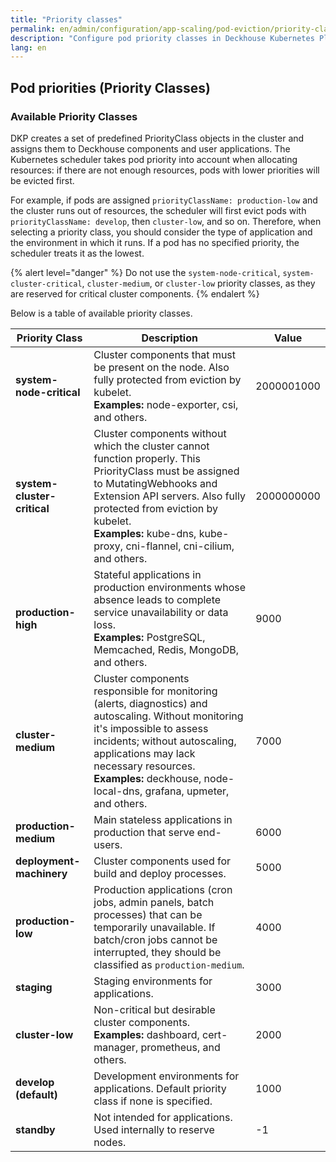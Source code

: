 ```yaml
---
title: "Priority classes"
permalink: en/admin/configuration/app-scaling/pod-eviction/priority-classes.html
description: "Configure pod priority classes in Deckhouse Kubernetes Platform. Pod eviction policies, resource allocation priorities, and cluster resource management optimization."
lang: en
---
```


## Pod priorities (Priority Classes)

### Available Priority Classes

DKP creates a set of predefined PriorityClass objects in the cluster and assigns them to Deckhouse components and user applications. The Kubernetes scheduler takes pod priority into account when allocating resources: if there are not enough resources, pods with lower priorities will be evicted first.

For example, if pods are assigned `priorityClassName: production-low` and the cluster runs out of resources, the scheduler will first evict pods with `priorityClassName: develop`, then `cluster-low`, and so on. Therefore, when selecting a priority class, you should consider the type of application and the environment in which it runs. If a pod has no specified priority, the scheduler treats it as the lowest.

{% alert level="danger" %}
Do not use the `system-node-critical`, `system-cluster-critical`, `cluster-medium`, or `cluster-low` priority classes, as they are reserved for critical cluster components.
{% endalert %}

Below is a table of available priority classes.

| Priority Class             | Description                                                                                                                                                                                                                  | Value        |
|---------------------------|------------------------------------------------------------------------------------------------------------------------------------------------------------------------------------------------------------------------------|--------------|
| **system-node-critical**   | Cluster components that must be present on the node. Also fully protected from eviction by kubelet. <br/> **Examples:** node-exporter, csi, and others.                                                                      | 2000001000   |
| **system-cluster-critical**| Cluster components without which the cluster cannot function properly. This PriorityClass must be assigned to MutatingWebhooks and Extension API servers. Also fully protected from eviction by kubelet. <br/> **Examples:** kube-dns, kube-proxy, cni-flannel, cni-cilium, and others. | 2000000000   |
| **production-high**        | Stateful applications in production environments whose absence leads to complete service unavailability or data loss. <br/> **Examples:** PostgreSQL, Memcached, Redis, MongoDB, and others.                                  | 9000         |
| **cluster-medium**         | Cluster components responsible for monitoring (alerts, diagnostics) and autoscaling. Without monitoring it's impossible to assess incidents; without autoscaling, applications may lack necessary resources. <br/> **Examples:** deckhouse, node-local-dns, grafana, upmeter, and others. | 7000         |
| **production-medium**      | Main stateless applications in production that serve end-users.                                                                                                                        | 6000         |
| **deployment-machinery**   | Cluster components used for build and deploy processes.                                                                                                                                | 5000         |
| **production-low**         | Production applications (cron jobs, admin panels, batch processes) that can be temporarily unavailable. If batch/cron jobs cannot be interrupted, they should be classified as `production-medium`.                        | 4000         |
| **staging**                | Staging environments for applications.                                                                                                                                                  | 3000         |
| **cluster-low**            | Non-critical but desirable cluster components. <br/> **Examples:** dashboard, cert-manager, prometheus, and others.                                                                   | 2000         |
| **develop (default)**      | Development environments for applications. Default priority class if none is specified.                                                                                                | 1000         |
| **standby**                | Not intended for applications. Used internally to reserve nodes.                                                                                                                       | -1           |
